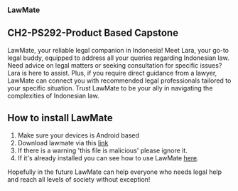 ### LawMate
## CH2-PS292-Product Based Capstone

LawMate, your reliable legal companion in Indonesia! Meet Lara, your go-to legal buddy, equipped to address all your queries regarding Indonesian law. Need advice on legal matters or seeking consultation for specific issues? Lara is here to assist. Plus, if you require direct guidance from a lawyer, LawMate can connect you with recommended legal professionals tailored to your specific situation. Trust LawMate to be your ally in navigating the complexities of Indonesian law.


## How to install LawMate

1. Make sure your devices is Android based
2. Download lawmate via this [link](https://drive.google.com/file/d/1J-JvuSB4-DJYfn3yQ9Il2LjkFfT_RbbH/view?usp=drive_link)
3. If there is a warning 'this file is malicious' please ignore it.
4. If it's already installed you can see how to use LawMate [here](https://drive.google.com/file/d/1J-JvuSB4-DJYfn3yQ9Il2LjkFfT_RbbH/view?usp=drive_link).

Hopefully in the future LawMate can help everyone who needs legal help and reach all levels of society without exception!
